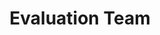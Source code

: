 ---
name: Sarthak
title: Evaluation Team
tags:
  - evaluation
picture: ../../images/team/Ta11yCat.png
---